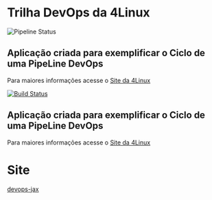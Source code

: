 # Trilha DevOps da 4Linux

<!-- Altere a Flag abaixo com sua URL do seu usuário do Github -->
<!-- -->
![Pipeline Status](https://github.com/joaopfsouza/DevOpsLab-HelloWorld/actions/workflows/pipeline.yml/badge.svg) 


## Aplicação criada para exemplificar o Ciclo de uma PipeLine DevOps


Para maiores informações acesse o [Site da 4Linux](https://www.4linux.com.br/cursos/devops)


<!-- Altere a Flag abaixo com sua URL do Travis -->
[![Build Status](https://www.travis-ci.com/joaopfsouza/DevOpsLab-HelloWorld.svg?branch=master)](https://www.travis-ci.com/joaopfsouza/DevOpsLab-HelloWorld)

## Aplicação criada para exemplificar o Ciclo de uma PipeLine DevOps


Para maiores informações acesse o [Site da 4Linux](https://www.4linux.com.br/cursos/devops)

# Site

[devops-jax](https://devops-jax.herokuapp.com/)